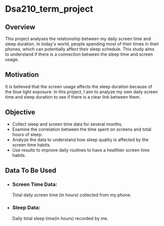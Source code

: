 # Dsa210_term_project
## Overview 
This project analyses the relationship between my daily screen time and sleep duration. In today's world, people spending most of their times in their phones, which can potentially affect their sleep schedule. This study aims to understand if there is a connection between the sleep time and screen usage. 
## Motivation
It is believed that the screen usage affects the sleep duration because of the blue light exposure. In this project, I aim to analyze my own daily screen time and sleep duration to see if there is a clear link between them. 
## Objective
- Collect sleep and screen time data for several months.  
- Examine the correlation between the time spent on screens and total hours of sleep.
-  Analyze the data to understand how sleep quality is affected by the screen time habits.
-  Use results to improve daily routines to have a healthier screen time habits.
## Data To Be Used
- ### Screen Time Data:
  Total daily screen time (in hours) collected from my phone.
- ### Sleep Data:
  Daily total sleep time(in hours) recorded by me. 
  

